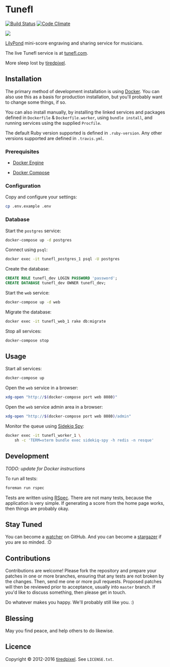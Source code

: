 # Tunefl

[![Build Status](https://travis-ci.org/tiredpixel/tunefl.png?branch=master,stable)](https://travis-ci.org/tiredpixel/tunefl)
[![Code Climate](https://codeclimate.com/github/tiredpixel/tunefl.png)](https://codeclimate.com/github/tiredpixel/tunefl)

![](https://raw.github.com/tiredpixel/tunefl/master/app/assets/images/logo.png)

[LilyPond](http://lilypond.org) mini-score engraving and sharing service for musicians.

The live Tunefl service is at [tunefl.com](https://www.tunefl.com).

More sleep lost by [tiredpixel](https://www.tiredpixel.com).


## Installation

The primary method of development installation is using
[Docker](https://www.docker.com/). You can also use this as a basis for
production installation, but you'll probably want to change some things, if so.

You can also install manually, by installing the linked services and packages
defined in `Dockerfile` & `Dockerfile.worker`, using `bundle install`, and
running services using the supplied `Procfile`.

The default Ruby version supported is defined in `.ruby-version`.
Any other versions supported are defined in `.travis.yml`.

### Prerequisites

- [Docker Engine](https://docs.docker.com/engine/installation/)

- [Docker Compose](https://docs.docker.com/compose/install/)

### Configuration

Copy and configure your settings:

```bash
cp .env.example .env
```

### Database

Start the `postgres` service:

```bash
docker-compose up -d postgres
```

Connect using `psql`:

```bash
docker exec -it tunefl_postgres_1 psql -U postgres
```

Create the database:

```sql
CREATE ROLE tunefl_dev LOGIN PASSWORD 'password';
CREATE DATABASE tunefl_dev OWNER tunefl_dev;
```

Start the `web` service:

```bash
docker-compose up -d web
```

Migrate the database:

```bash
docker exec -it tunefl_web_1 rake db:migrate
```

Stop all services:

```bash
docker-compose stop
```


## Usage

Start all services:

```bash
docker-compose up
```

Open the `web` service in a browser:

```bash
xdg-open "http://$(docker-compose port web 8080)"
```

Open the `web` service admin area in a browser:

```bash
xdg-open "http://$(docker-compose port web 8080)/admin"
```

Monitor the queue using
[Sidekiq Spy](https://github.com/tiredpixel/sidekiq-spy):

```bash
docker exec -it tunefl_worker_1 \
    sh -c 'TERM=xterm bundle exec sidekiq-spy -h redis -n resque'
```


## Development

*TODO: update for Docker instructions*

To run all tests:

```bash
foreman run rspec
```

Tests are written using [RSpec](http://rspec.info/).
There are not many tests, because the application is very simple.
If generating a score from the home page works, then things are probably okay.


## Stay Tuned

You can become a
[watcher](https://github.com/tiredpixel/tunefl/watchers)
on GitHub. And you can become a
[stargazer](https://github.com/tiredpixel/tunefl/stargazers)
if you are so minded. :D


## Contributions

Contributions are welcome! Please fork the repository and prepare your patches
in one or more branches, ensuring that any tests are not broken by the changes.
Then, send me one or more pull requests. Proposed patches will then be reviewed
prior to acceptance, usually into `master` branch.
If you'd like to discuss something, then please get in touch.

Do whatever makes you happy. We'll probably still like you. :)


## Blessing

May you find peace, and help others to do likewise.


## Licence

Copyright © 2012-2016 [tiredpixel](https://www.tiredpixel.com).
See `LICENSE.txt`.
